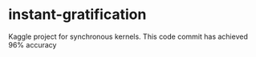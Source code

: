 # instant-gratification
Kaggle project for synchronous kernels.
This code commit has achieved 96% accuracy
